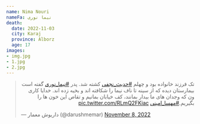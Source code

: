 ```yaml
---
name: Nima Nouri
nameFa: نیما نوری
death:
  date: 2022-11-03
  city: Karaj
  province: Alborz
  age: 17
images:
- img.jpg
- 1.jpg
- 2.jpg
---
```



<blockquote class="twitter-tweet"><p lang="fa" dir="rtl">تک فرزند خانواده بود و چهلم <a href="https://twitter.com/hashtag/%D8%AD%D8%AF%DB%8C%D8%AB_%D9%86%D8%AC%D9%81%DB%8C?src=hash&amp;ref_src=twsrc%5Etfw">#حدیث_نجفی</a> کشته شد. پدر <a href="https://twitter.com/hashtag/%D9%86%DB%8C%D9%85%D8%A7_%D9%86%D9%88%D8%B1%DB%8C?src=hash&amp;ref_src=twsrc%5Etfw">#نیما_نوری</a> گفته است بیمارستان دیده که از سینه تا ناف نیما را شکافته اند و بخیه زده اند. خدایا کاری ون که وجدان های ما بیدار بمانند، کف خیابان بمانیم و تقاص این خون ها را بگیریم.<a href="https://twitter.com/hashtag/%D9%85%D9%87%D8%B3%D8%A7_%D8%A7%D9%85%DB%8C%D9%86%DB%8C?src=hash&amp;ref_src=twsrc%5Etfw">#مهسا_امینی</a> <a href="https://t.co/RLmQ2FKiac">pic.twitter.com/RLmQ2FKiac</a></p>&mdash; داریوش معمار (@darushmemar) <a href="https://twitter.com/darushmemar/status/1590014345131749377?ref_src=twsrc%5Etfw">November 8, 2022</a></blockquote> <script async src="https://platform.twitter.com/widgets.js" charset="utf-8"></script>
